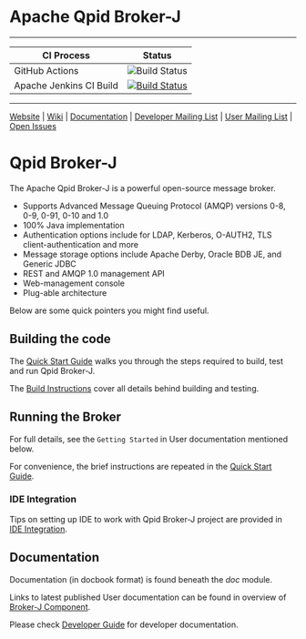 # Apache Qpid Broker-J

---

| CI Process              | Status                                                                                                                                                                    |
|-------------------------|---------------------------------------------------------------------------------------------------------------------------------------------------------------------------|
| GitHub Actions          | ![Build Status](https://github.com/apache/qpid-broker-j/.github/workflows/build.yml/badge.svg)                                                                            |
| Apache Jenkins CI Build | [![Build Status](https://ci-builds.apache.org/buildStatus/icon?job=Qpid%2FQpid-Broker-J-TestMatrix)](https://ci-builds.apache.org/job/Qpid/job/Qpid-Broker-J-TestMatrix/) |

---

[Website](http://qpid.apache.org/) |
[Wiki](https://cwiki.apache.org/confluence/display/qpid) |
[Documentation](http://qpid.apache.org/documentation.html) |
[Developer Mailing List](mailto:dev@qpid.apache.org) |
[User Mailing List](mailto:users@qpid.apache.org) |
[Open Issues](https://issues.apache.org/jira/issues/?jql=project%20%3D%20QPID%20AND%20resolution%20%3D%20Unresolved%20AND%20component%20%3D%20Broker-J%20ORDER%20BY%20key%20DESC)

# Qpid Broker-J

The Apache Qpid Broker-J is a powerful open-source message broker.

* Supports Advanced Message Queuing Protocol (AMQP) versions 0-8, 0-9, 0-91, 0-10 and 1.0
* 100% Java implementation
* Authentication options include for LDAP, Kerberos, O-AUTH2, TLS client-authentication and more
* Message storage options include Apache Derby, Oracle BDB JE, and Generic JDBC
* REST and AMQP 1.0 management API
* Web-management console
* Plug-able architecture

Below are some quick pointers you might find useful.

## Building the code

The [Quick Start Guide](doc/developer-guide/src/main/markdown/quick-start.md) walks you through the steps required
to build, test and run Qpid Broker-J.

The [Build Instructions](doc/developer-guide/src/main/markdown/build-instructions.md) cover all details behind building
and testing.

## Running the Broker

For full details, see the `Getting Started` in User documentation mentioned below.

For convenience, the brief instructions are repeated in the
[Quick Start Guide](doc/developer-guide/src/main/markdown/quick-start.md).

### IDE Integration

Tips on setting up IDE to work with Qpid Broker-J project are provided in
[IDE Integration](doc/developer-guide/src/main/markdown/ide-integration.md).

## Documentation

Documentation (in docbook format) is found beneath the *doc* module.

Links to latest published User documentation can be found in overview of
[Broker-J Component](http://qpid.apache.org/components/broker-j/index.html).

Please check [Developer Guide](doc/developer-guide/src/main/markdown/index.md) for developer documentation.
